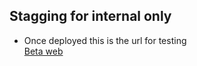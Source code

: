 ## Stagging for internal only 
- Once deployed this is the url for testing <br>
<a href='https://beta.devcircleafrica.com/'>Beta web</a>
